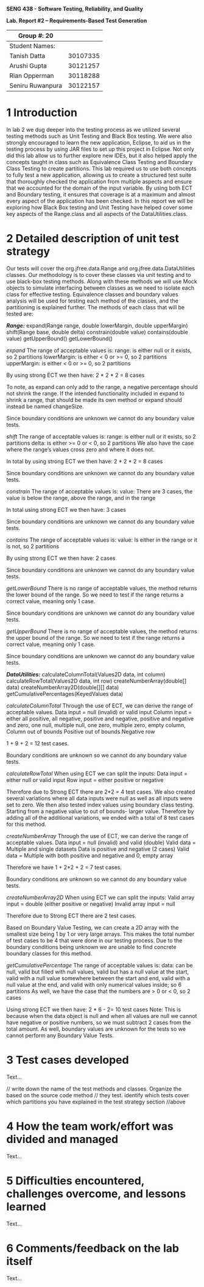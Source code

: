 **SENG 438 - Software Testing, Reliability, and Quality**

**Lab. Report \#2 – Requirements-Based Test Generation**

| Group \#: 20     |     |
| -------------- | --- |
| Student Names: |     |
| Tanish Datta               |30107335     |
| Arushi Gupta               |30121257     |
| Rian Opperman               |30118288     |
| Seniru Ruwanpura               |30122157     |

# 1 Introduction

In lab 2 we dug deeper into the testing process as we utilized several testing methods such as Unit Testing and Black Box testing. We were also strongly encouraged to learn the new application, Eclipse, to aid us in the testing process by using JAR files to set up this project in Eclipse. Not only did this lab allow us to further explore new IDEs, but it also helped apply the concepts taught in class such as Equivalence Class Testing and Boundary Class Testing to create partitions. This lab required us to use both concepts to fully test a new application, allowing us to create a structured test suite that thoroughly checked the application from multiple aspects and ensure that we accounted for the domain of the input variable. By using both ECT and Boundary testing, it ensures that coverage is at a maximum and almost every aspect of the application has been checked. In this report we will be exploring how Black Box testing and Unit Testing have helped cover some key aspects of the Range.class and all aspects of the DataUtilities.class. 

# 2 Detailed description of unit test strategy
Our tests will cover the org.jfree.data.Range and org.jfree.data.DataUtilities classes. Our methodology is to cover these classes via unit testing and to use black-box testing methods. Along with these methods we will use Mock objects to simulate interfacing between classes as we need to isolate each class for effective testing.
Equivalence classes and boundary values analysis will be used for testing each method of the classes, and the partitioning is explained further. 
The methods of each class that will be tested are:

***Range:***
expand(Range range, double lowerMargin, double upperMargin)
shift(Range base, double delta)
constrain(double value)
contains(double value)
getUpperBound()
getLowerBound()

*expand*
The range of acceptable values is:
range: is either null or it exists, so 2 partitions
lowerMargin: is either < 0 or >= 0, so 2 partitions
upperMargin: is either < 0 or >= 0, so 2 partitions

By using strong ECT we then have:
2 * 2 * 2 = 8 cases

To note, as expand can only add to the range, a negative percentage should not shrink the range. If the intended functionality included in expand to shrink a range, that should be made its own method or expand should instead be named changeSize.

Since boundary conditions are unknown we cannot do any boundary value tests.

*shift*
The range of acceptable values is:
range: is either null or it exists, so 2 partitions
delta: is either >= 0 or < 0, so 2 partitions
We also have the case where the range’s values cross zero and where it does not.

In total by using strong ECT we then have:
2 * 2 * 2 = 8 cases

Since boundary conditions are unknown we cannot do any boundary value tests.

*constrain*
The range of acceptable values is:
value: There are 3 cases, the value is below the range, above the range, and in the range

In total using strong ECT we then have:
3 cases

Since boundary conditions are unknown we cannot do any boundary value tests.

*contains*
The range of acceptable values is:
value: Is either in the range or it is not, so 2 partitions

By using strong ECT we then have:
2 cases

Since boundary conditions are unknown we cannot do any boundary value tests.

*getLowerBound*
There is no range of acceptable values, the method returns the lower bound of the range. So we need to test if the range returns a correct value, meaning only 1 case.

Since boundary conditions are unknown we cannot do any boundary value tests.

*getUpperBound*
There is no range of acceptable values, the method returns the upper bound of the range. So we need to test if the range returns a correct value, meaning only 1 case.

Since boundary conditions are unknown we cannot do any boundary value tests.


***DataUtilities:***
calculateColumnTotal(Values2D data, int column)
calculateRowTotal(Values2D data, int row)
createNumberArray(double[] data)
createNumberArray2D(double[][] data)
getCumulativePercentages(KeyedValues data)

*calculateColumnTotal*
Through the use of  ECT, we can derive the range of acceptable values.
Data input = null (invalid) or valid input 
Column input = either all positive, all negative, positive and negative, positive and negative and zero, one null, multiple null, one zero, multiple zero, empty column, 
Column out of bounds
Positive out of bounds
Negative row 

1 + 9 + 2 = 12 test cases.

Boundary conditions are unknown so we cannot do any boundary value tests.

*calculateRowTotal*
When using ECT we can split the inputs:
Data input = either null or valid input
Row input = either positive or negative

Therefore due to Strong ECT there are 2*2 = 4 test cases. We also created several variations where all data inputs were null as well as all inputs were set to zero. We then also tested index values using boundary class testing. Starting from a negative value to out of bounds- larger value. Therefore by adding all of the additional variations, we ended with a total of 8 test cases for this method.

*createNumberArray*
Through the use of ECT, we can derive the range of acceptable values.
Data input = null (invalid) and valid (double)
Valid data = Multiple and single datasets 
Data is positive and negative (2 cases)
Valid data = Multiple with both positive and negative and 0, empty array 

Therefore we have 1 + 2*2 + 2 = 7 test cases.

Boundary conditions are unknown so we cannot do any boundary value tests. 

*createNumberArray2D*
When using ECT we can split the inputs:
Valid array input = double (either positive or negative)
Invalid array input = null

Therefore due to Strong ECT there are 2 test cases.

Based on Boundary Value Testing, we can create a 2D array with the smallest size being 1 by 1 or very large arrays. This makes the total number of test cases to be 4 that were done in our testing process. Due to the boundary conditions being unknown we are unable to find concrete boundary classes for this method.

*getCumulativePercentage*
The range of acceptable values is:
data: can be null, valid but filled with null values, valid but has a null value at the start,  valid with a null value somewhere between the start and end, valid with a null value at the end, and valid with only numerical values inside; so 6 partitions
As well, we have the case that the numbers are > 0 or < 0, so 2 cases

Using strong ECT we then have: 
2 * 6 - 2= 10 test cases
Note: This is because when the data object is null and when all values are null we cannot have negative or positive numbers, so we must subtract 2 cases from the total amount. As well, boundary values are unknown for the tests so we cannot perform any Boundary Value Tests.



# 3 Test cases developed

Text…

// write down the name of the test methods and classes. Organize the based on
the source code method // they test. identify which tests cover which partitions
you have explained in the test strategy section //above

# 4 How the team work/effort was divided and managed

Text…

# 5 Difficulties encountered, challenges overcome, and lessons learned

Text…

# 6 Comments/feedback on the lab itself

Text…
